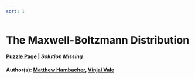 ```yaml
---
sort: 1
---
```


# The Maxwell-Boltzmann Distribution

#### [Puzzle Page](https://youtu.be/AVX8egwZOrA) | *Solution Missing*
#### Author(s): [Matthew Hambacher](../../../../search.html?q=Matthew+Hambacher), [Vinjai Vale](../../../../search.html?q=Vinjai+Vale)

